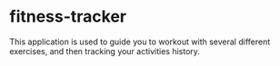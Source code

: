 # fitness-tracker
This application is used to guide you to workout with several different exercises, and then tracking your activities history.
